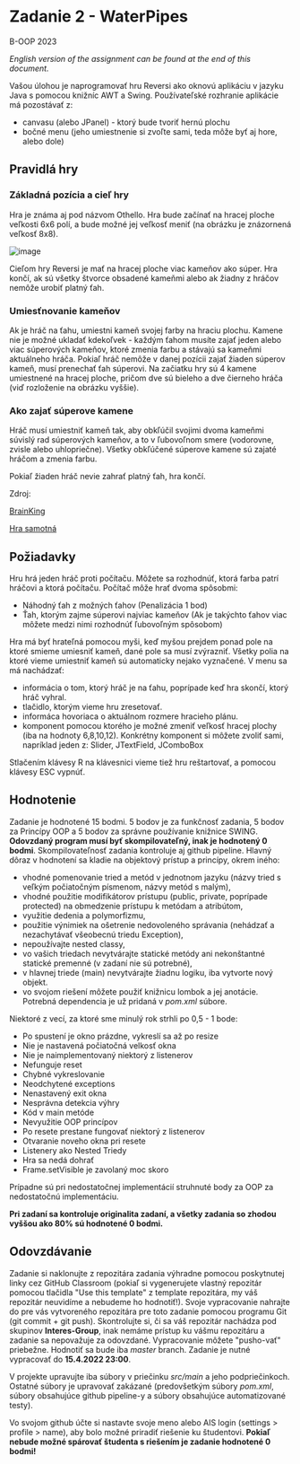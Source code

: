 # Zadanie 2 - WaterPipes
B-OOP 2023

_English version of the assignment can be found at the end of this document._

Vašou úlohou je naprogramovať hru Reversi ako oknovú aplikáciu v jazyku Java s pomocou knižníc AWT a Swing. Používateľské rozhranie aplikácie má pozostávať z:

* canvasu (alebo JPanel) - ktorý bude tvoriť hernú plochu
* bočné menu (jeho umiestnenie si zvoľte sami, teda môže byť aj hore, alebo dole)
## Pravidlá hry
### Základná pozícia a cieľ hry

Hra je známa aj pod názvom Othello. Hra bude začínať na hracej ploche veľkosti 6x6 polí, a bude možné jej veľkosť meniť (na obrázku je znázornená veľkosť 8x8).

![image](images/reversi.png)

Cieľom hry Reversi je mať na hracej ploche viac kameňov ako súper. Hra končí, ak sú všetky štvorce obsadené kameňmi alebo ak žiadny z hráčov nemôže urobiť platný ťah.

### Umiesťnovanie kameňov
Ak je hráč na ťahu, umiestni kameň svojej farby na hraciu plochu. Kamene nie je možné ukladať kdekoľvek - každým ťahom musíte zajať jeden alebo viac súperových kameňov, ktoré zmenia farbu a stávajú sa kameňmi aktuálneho hráča. Pokiaľ hráč nemôže v danej pozícii zajať žiaden súperov kameň, musí prenechať ťah súperovi.
Na začiatku hry sú 4 kamene umiestnené na hracej ploche, pričom dve sú bieleho a dve čierneho hráča (viď rozloženie na obrázku vyššie).

### Ako zajať súperove kamene
Hráč musí umiestniť kameň tak, aby obkľúčil svojimi dvoma kameňmi súvislý rad súperových kameňov, a to v ľubovoľnom smere (vodorovne, zvisle alebo uhlopriečne).
Všetky obkľúčené súperove kamene sú zajaté hráčom a zmenia farbu.

Pokiaľ žiaden hráč nevie zahrať platný ťah, hra končí.

Zdroj:

[BrainKing](https://brainking.com/sk/GameRules?tp=9)

[Hra samotná](https://cardgames.io/reversi/)
## Požiadavky
Hru hrá jeden hráč proti počítaču. Môžete sa rozhodnúť, ktorá farba patrí hráčovi a ktorá počítaču. Počítač môže hrať dvoma spôsobmi:

* Náhodný ťah z možných ťahov (Penalizácia 1 bod)
* Ťah, ktorým zajme súperovi najviac kameňov (Ak je takýchto ťahov viac môžete medzi nimi rozhodnúť ľubovoľným spôsobom)

Hra má byť hrateľná pomocou myši, keď myšou prejdem ponad pole na ktoré smieme umiesniť kameň, dané pole sa musí zvýrazniť. Všetky polia na ktoré vieme umiestniť kameň sú automaticky nejako vyznačené.
V menu sa má nachádzať:
* informácia o tom, ktorý hráč je na ťahu, poprípade keď hra skončí, ktorý hráč vyhral.
* tlačidlo, ktorým vieme hru zresetovať.
* informáca hovoriaca o aktuálnom rozmere hracieho plánu.
* komponent pomocou ktorého je možné zmeniť veľkosť hracej plochy (iba na hodnoty 6,8,10,12). Konkrétny komponent si môžete zvoliť sami, napríklad jeden z: Slider, JTextField, JComboBox

Stlačením klávesy R na klávesnici vieme tiež hru reštartovať, a pomocou klávesy ESC vypnúť.


## Hodnotenie

Zadanie je hodnotené 15 bodmi. 5 bodov je za funkčnosť zadania, 5 bodov za Princípy OOP a 5 bodov za správne používanie knižnice SWING. **Odovzdaný program musí byť skompilovateľný, inak je
hodnotený 0 bodmi**. Skompilovateľnosť zadania kontroluje aj github pipeline. Hlavný dôraz v hodnotení sa kladie na objektový prístup a princípy,
okrem iného:

* vhodné pomenovanie tried a metód v jednotnom jazyku (názvy tried s veľkým počiatočným písmenom, názvy metód s malým),
* vhodné použitie modifikátorov prístupu (public, private, poprípade protected) na obmedzenie prístupu k metódam a atribútom,
* využitie dedenia a polymorfizmu,
* použitie výnimiek na ošetrenie nedovoleného správania (nehádzať a nezachytávať všeobecnú triedu Exception),
* nepoužívajte nested classy,
* vo vašich triedach nevytvárajte statické metódy ani nekonštantné statické premenné (v zadaní nie sú potrebné),
* v hlavnej triede (main) nevytvárajte žiadnu logiku, iba vytvorte nový objekt.
* vo svojom riešení môžete použiť knižnicu lombok a jej anotácie. Potrebná dependencia je už pridaná v _pom.xml_ súbore.

Niektoré z vecí, za ktoré sme minulý rok strhli po 0,5 - 1 bode:

* Po spustení je okno prázdne, vykreslí sa až po resize
* Nie je nastavená počiatočná velkosť okna
* Nie je naimplementovaný niektorý z listenerov
* Nefunguje reset
* Chybné vykreslovanie
* Neodchytené exceptions
* Nenastavený exit okna
* Nesprávna detekcia výhry
* Kód v main metóde
* Nevyužitie OOP princípov
* Po resete prestane fungovať niektorý z listenerov
* Otvaranie noveho okna pri resete
* Listenery ako Nested Triedy
* Hra sa nedá dohrať
* Frame.setVisible je zavolaný moc skoro

Prípadne sú pri nedostatočnej implementácií struhnuté body za OOP za nedostatočnú implementáciu.

**Pri zadaní sa kontroluje originalita zadaní, a všetky zadania so zhodou vyššou ako 80% sú hodnotené 0 bodmi.**

## Odovzdávanie
Zadanie si naklonujte z repozitára zadania výhradne pomocou poskytnutej linky cez GitHub Classroom (pokiaľ si vygenerujete vlastný repozitár pomocou tlačidla "Use this template" z template repozitára, my váš repozitár neuvidíme a nebudeme ho hodnotiť!). Svoje vypracovanie nahrajte do pre vás vytvoreného repozitára pre toto zadanie pomocou programu Git (git commit + git push).
Skontrolujte si, či sa váš repozitár nachádza pod skupinov **Interes-Group**, inak nemáme prístup ku vášmu repozitáru a zadanie sa nepovažuje za odovzdané. Vypracovanie môžete "pusho-vať" priebežne. Hodnotiť sa bude iba _master_ branch. Zadanie je nutné vypracovať do **15.4.2022 23:00**.

V projekte upravujte iba súbory v priečinku _src/main_ a jeho podpriečinkoch. Ostatné súbory je upravovať zakázané (predovšetkým súbory _pom.xml_, súbory obsahujúce github pipeline-y a súbory obsahujúce automatizované testy).

Vo svojom github účte si nastavte svoje meno alebo AIS login (settings > profile > name), aby bolo možné priradiť riešenie ku študentovi. **Pokiaľ nebude možné spárovať študenta s riešením je zadanie hodnotené 0 bodmi!**
